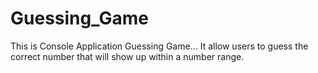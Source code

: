 # Guessing_Game
This is Console Application Guessing Game... It allow users to guess the correct number that will show up within a number range. 
